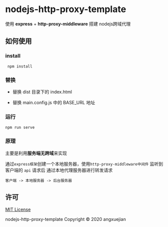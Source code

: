 # nodejs-http-proxy-template
使用 **express** + **http-proxy-middleware** 搭建 nodejs跨域代理

## 如何使用

### install

```
 npm install
```
### 替换
- 替换 dist 目录下的 index.html

- 替换 main.config.js 中的 BASE_URL 地址

### 运行

```
npm run serve
```

### 原理
主要是利用**服务端无跨域**来实现

通过`express框架`创建一个本地服务器，使用`http-proxy-middleware中间件` 监听到客户端的 `api` 请求后 通过本地代理服务器进行转发请求


`客户端 -> 本地服务器 -> 后台服务器`

## 许可
[MIT License](LICENSE)

nodejs-http-proxy-template Copyright © 2020 angxuejian